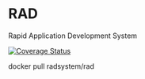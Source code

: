 # RAD
Rapid Application Development System

[![Coverage Status](https://coveralls.io/repos/github/rad-systems/rad/badge.svg?branch=master)](https://coveralls.io/github/rad-systems/rad?branch=master)

docker pull radsystem/rad
